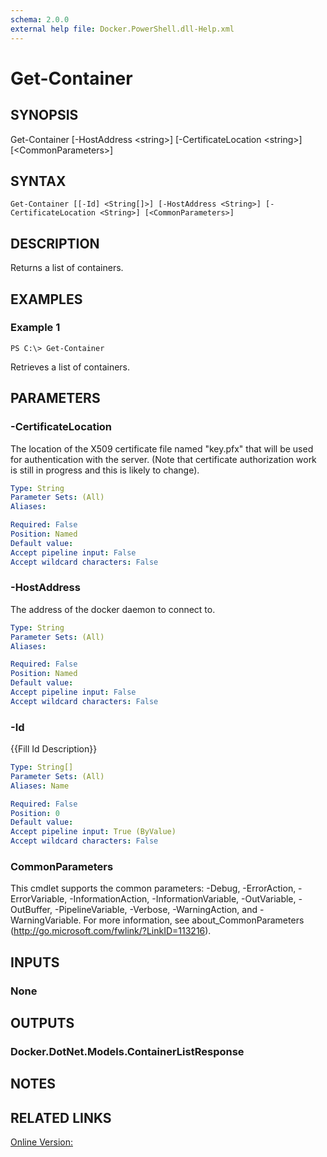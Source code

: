 ```yaml
---
schema: 2.0.0
external help file: Docker.PowerShell.dll-Help.xml
---
```


# Get-Container
## SYNOPSIS
Get-Container \[-HostAddress \<string\>\] \[-CertificateLocation \<string\>\] \[\<CommonParameters\>\]
## SYNTAX

```
Get-Container [[-Id] <String[]>] [-HostAddress <String>] [-CertificateLocation <String>] [<CommonParameters>]
```

## DESCRIPTION
Returns a list of containers.
## EXAMPLES

### Example 1
```
PS C:\> Get-Container
```

Retrieves a list of containers. 
## PARAMETERS

### -CertificateLocation
The location of the X509 certificate file named "key.pfx" that will be used for authentication with the server.  (Note that certificate authorization work is still in progress and this is likely to change).





```yaml
Type: String
Parameter Sets: (All)
Aliases: 

Required: False
Position: Named
Default value: 
Accept pipeline input: False
Accept wildcard characters: False
```

### -HostAddress
The address of the docker daemon to connect to.





```yaml
Type: String
Parameter Sets: (All)
Aliases: 

Required: False
Position: Named
Default value: 
Accept pipeline input: False
Accept wildcard characters: False
```

### -Id
{{Fill Id Description}}

```yaml
Type: String[]
Parameter Sets: (All)
Aliases: Name

Required: False
Position: 0
Default value: 
Accept pipeline input: True (ByValue)
Accept wildcard characters: False
```

### CommonParameters
This cmdlet supports the common parameters: -Debug, -ErrorAction, -ErrorVariable, -InformationAction, -InformationVariable, -OutVariable, -OutBuffer, -PipelineVariable, -Verbose, -WarningAction, and -WarningVariable. For more information, see about_CommonParameters (http://go.microsoft.com/fwlink/?LinkID=113216).
## INPUTS

### None

## OUTPUTS

### Docker.DotNet.Models.ContainerListResponse

## NOTES

## RELATED LINKS

[Online Version:](https://github.com/aoatkinson/Docker-PowerShell/blob/master/Get-Container.md)






